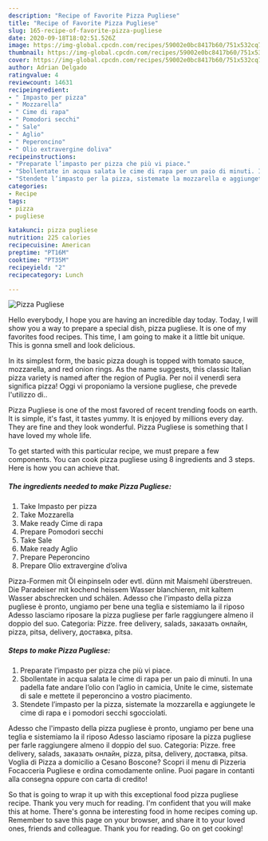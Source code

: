 ```yaml
---
description: "Recipe of Favorite Pizza Pugliese"
title: "Recipe of Favorite Pizza Pugliese"
slug: 165-recipe-of-favorite-pizza-pugliese
date: 2020-09-18T18:02:51.526Z
image: https://img-global.cpcdn.com/recipes/59002e0bc8417b60/751x532cq70/pizza-pugliese-recipe-main-photo.jpg
thumbnail: https://img-global.cpcdn.com/recipes/59002e0bc8417b60/751x532cq70/pizza-pugliese-recipe-main-photo.jpg
cover: https://img-global.cpcdn.com/recipes/59002e0bc8417b60/751x532cq70/pizza-pugliese-recipe-main-photo.jpg
author: Adrian Delgado
ratingvalue: 4
reviewcount: 14631
recipeingredient:
- " Impasto per pizza"
- " Mozzarella"
- " Cime di rapa"
- " Pomodori secchi"
- " Sale"
- " Aglio"
- " Peperoncino"
- " Olio extravergine doliva"
recipeinstructions:
- "Preparate l’impasto per pizza che più vi piace."
- "Sbollentate in acqua salata le cime di rapa per un paio di minuti. In una padella fate andare l’olio con l’aglio in camicia, Unite le cime, sistemate di sale e mettete il peperoncino a vostro piacimento."
- "Stendete l’impasto per la pizza, sistemate la mozzarella e aggiungete le cime di rapa e i pomodori secchi sgocciolati."
categories:
- Recipe
tags:
- pizza
- pugliese

katakunci: pizza pugliese 
nutrition: 225 calories
recipecuisine: American
preptime: "PT16M"
cooktime: "PT35M"
recipeyield: "2"
recipecategory: Lunch

---
```



![Pizza Pugliese](https://img-global.cpcdn.com/recipes/59002e0bc8417b60/751x532cq70/pizza-pugliese-recipe-main-photo.jpg)

Hello everybody, I hope you are having an incredible day today. Today, I will show you a way to prepare a special dish, pizza pugliese. It is one of my favorites food recipes. This time, I am going to make it a little bit unique. This is gonna smell and look delicious.

In its simplest form, the basic pizza dough is topped with tomato sauce, mozzarella, and red onion rings. As the name suggests, this classic Italian pizza variety is named after the region of Puglia. Per noi il venerdì sera significa pizza! Oggi vi proponiamo la versione pugliese, che prevede l&#39;utilizzo di..

Pizza Pugliese is one of the most favored of recent trending foods on earth. It is simple, it's fast, it tastes yummy. It is enjoyed by millions every day. They are fine and they look wonderful. Pizza Pugliese is something that I have loved my whole life.


To get started with this particular recipe, we must prepare a few components. You can cook pizza pugliese using 8 ingredients and 3 steps. Here is how you can achieve that.

<!--inarticleads1-->

##### The ingredients needed to make Pizza Pugliese:

1. Take  Impasto per pizza
1. Take  Mozzarella
1. Make ready  Cime di rapa
1. Prepare  Pomodori secchi
1. Take  Sale
1. Make ready  Aglio
1. Prepare  Peperoncino
1. Prepare  Olio extravergine d’oliva


Pizza-Formen mit Öl einpinseln oder evtl. dünn mit Maismehl überstreuen. Die Paradeiser mit kochend heissem Wasser blanchieren, mit kaltem Wasser abschrecken und schälen. Adesso che l&#39;impasto della pizza pugliese è pronto, ungiamo per bene una teglia e sistemiamo la il riposo Adesso lasciamo riposare la pizza pugliese per farle raggiungere almeno il doppio del suo. Categoria: Pizze. free delivery, salads, заказать онлайн, pizza, pitsa, delivery, доставка, pitsa. 

<!--inarticleads2-->

##### Steps to make Pizza Pugliese:

1. Preparate l’impasto per pizza che più vi piace.
1. Sbollentate in acqua salata le cime di rapa per un paio di minuti. In una padella fate andare l’olio con l’aglio in camicia, Unite le cime, sistemate di sale e mettete il peperoncino a vostro piacimento.
1. Stendete l’impasto per la pizza, sistemate la mozzarella e aggiungete le cime di rapa e i pomodori secchi sgocciolati.


Adesso che l&#39;impasto della pizza pugliese è pronto, ungiamo per bene una teglia e sistemiamo la il riposo Adesso lasciamo riposare la pizza pugliese per farle raggiungere almeno il doppio del suo. Categoria: Pizze. free delivery, salads, заказать онлайн, pizza, pitsa, delivery, доставка, pitsa. Voglia di Pizza a domicilio a Cesano Boscone? Scopri il menu di Pizzeria Focacceria Pugliese e ordina comodamente online. Puoi pagare in contanti alla consegna oppure con carta di credito! 

So that is going to wrap it up with this exceptional food pizza pugliese recipe. Thank you very much for reading. I'm confident that you will make this at home. There's gonna be interesting food in home recipes coming up. Remember to save this page on your browser, and share it to your loved ones, friends and colleague. Thank you for reading. Go on get cooking!
